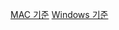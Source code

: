 [MAC 기준](https://velog.io/@enoosoft/Windows-%EC%9D%98-Everything-%EA%B0%99%EC%9D%80-macOS-%EC%9A%A9-%ED%8E%B8%EB%A6%AC%ED%95%9C-%ED%8C%8C%EC%9D%BC-%EA%B2%80%EC%83%89-%ED%88%B4)
[Windows 기준](https://www.voidtools.com/ko-kr/downloads/)

